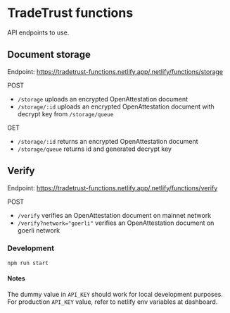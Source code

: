 # TradeTrust functions

API endpoints to use.

## Document storage

Endpoint: https://tradetrust-functions.netlify.app/.netlify/functions/storage

POST

- `/storage` uploads an encrypted OpenAttestation document
- `/storage/:id` uploads an encrypted OpenAttestation document with decrypt key from `/storage/queue`

GET

- `/storage/:id` returns an encrypted OpenAttestation document
- `/storage/queue` returns id and generated decrypt key

## Verify

Endpoint: https://tradetrust-functions.netlify.app/.netlify/functions/verify

POST

- `/verify` verifies an OpenAttestation document on mainnet network
- `/verify?network="goerli"` verifies an OpenAttestation document on goerli network

### Development

`npm run start`

#### Notes

The dummy value in `API_KEY` should work for local development purposes. For production `API_KEY` value, refer to netlify env variables at dashboard.
